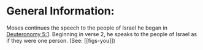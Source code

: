 # General Information:

Moses continues the speech to the people of Israel he began in [Deuteronomy 5:1](../05/01.md). Beginning in verse 2, he speaks to the people of Israel as if they were one person. (See: [[figs-you]])